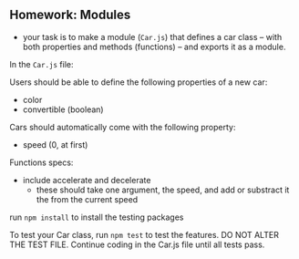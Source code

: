 ## Homework: Modules

- your task is to make a module  (`Car.js`) that defines a car class – with both properties and methods (functions) – and exports it as a module.

In the `Car.js` file:

Users should be able to define the following properties of a new car:
- color
- convertible (boolean)

Cars should automatically come with the following property:
- speed (0, at first)

Functions specs:
- include accelerate and decelerate
  - these should take one argument, the speed, and add or substract it the from the current speed

run <code>npm install</code> to install the testing packages

To test your Car class, run <code>npm test</code> to test the features. DO NOT ALTER THE TEST FILE. Continue coding in the Car.js file until all tests pass.
